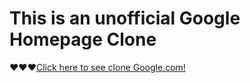 # This is an unofficial Google Homepage Clone
:heart::heart::heart:[Click here to see clone Google.com!](https://apurbaadhikary.github.io/google-homepage/)
